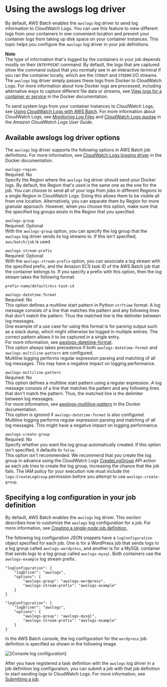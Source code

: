 # Using the awslogs log driver<a name="using_awslogs"></a>

By default, AWS Batch enables the `awslogs` log driver to send log information to CloudWatch Logs\. You can use this feature to view different logs from your containers in one convenient location and prevent your container logs from taking up disk space on your container instances\. This topic helps you configure the `awslogs` log driver in your job definitions\.

**Note**  
The type of information that's logged by the containers in your job depends mostly on their `ENTRYPOINT` command\. By default, the logs that are captured show the command output that you normally see in an interactive terminal if you ran the container locally, which are the `STDOUT` and `STDERR` I/O streams\. The `awslogs` log driver simply passes these logs from Docker to CloudWatch Logs\. For more information about how Docker logs are processed, including alternative ways to capture different file data or streams, see [View logs for a container or service](https://docs.docker.com/config/containers/logging/) in the Docker documentation\.

To send system logs from your container instances to CloudWatch Logs, see [Using CloudWatch Logs with AWS Batch](using_cloudwatch_logs.md)\. For more information about CloudWatch Logs, see [Monitoring Log Files](https://docs.aws.amazon.com/AmazonCloudWatch/latest/DeveloperGuide/WhatIsCloudWatchLogs.html) and [CloudWatch Logs quotas](https://docs.aws.amazon.com/AmazonCloudWatch/latest/logs/cloudwatch_limits_cwl.html) in the *Amazon CloudWatch Logs User Guide*\.

## Available awslogs log driver options<a name="create_awslogs_logdriver_options"></a>

The `awslogs` log driver supports the following options in AWS Batch job definitions\. For more information, see [CloudWatch Logs logging driver](https://docs.docker.com/config/containers/logging/awslogs/) in the Docker documentation\.

`awslogs-region`  
Required: No  
Specify the Region where the `awslogs` log driver should send your Docker logs\. By default, the Region that's used is the same one as the one for the job\. You can choose to send all of your logs from jobs in different Regions to a single Region in CloudWatch Logs\. Doing this allows them to be visible all from one location\. Alternatively, you can separate them by Region for more granular approach\. However, when you choose this option, make sure that the specified log groups exists in the Region that you specified\.

`awslogs-group`  
Required: Optional  
With the `awslogs-group` option, you can specify the log group that the `awslogs` log driver sends its log streams to\. If this isn't specified, `aws/batch/job` is used\.

`awslogs-stream-prefix`  
Required: Optional  
With the `awslogs-stream-prefix` option, you can associate a log stream with the specified prefix, and the Amazon ECS task ID of the AWS Batch job that the container belongs to\. If you specify a prefix with this option, then the log stream takes the following format:  

```
prefix-name/default/ecs-task-id
```

`awslogs-datetime-format`  
Required: No  
This option defines a multiline start pattern in Python `strftime` format\. A log message consists of a line that matches the pattern and any following lines that don't match the pattern\. Thus the matched line is the delimiter between log messages\.  
One example of a use case for using this format is for parsing output such as a stack dump, which might otherwise be logged in multiple entries\. The correct pattern allows it to be captured in a single entry\.  
For more information, see [awslogs\-datetime\-format](https://docs.docker.com/config/containers/logging/awslogs/#awslogs-datetime-format)\.  
This option always takes precedence if both `awslogs-datetime-format` and `awslogs-multiline-pattern` are configured\.  
Multiline logging performs regular expression parsing and matching of all log messages\. This may have a negative impact on logging performance\.

`awslogs-multiline-pattern`  
Required: No  
This option defines a multiline start pattern using a regular expression\. A log message consists of a line that matches the pattern and any following lines that don't match the pattern\. Thus, the matched line is the delimiter between log messages\.  
For more information, see [awslogs\-multiline\-pattern](https://docs.docker.com/config/containers/logging/awslogs/#awslogs-multiline-pattern) in the Docker documentation\.  
This option is ignored if `awslogs-datetime-format` is also configured\.  
Multiline logging performs regular expression parsing and matching of all log messages\. This might have a negative impact on logging performance\.

`awslogs-create-group`  
Required: No  
Specify whether you want the log group automatically created\. If this option isn't specified, it defaults to `false`\.  
This option isn't recommended\. We recommend that you create the log group in advance using the CloudWatch Logs [CreateLogGroup](https://docs.aws.amazon.com/AmazonCloudWatchLogs/latest/APIReference/API_CreateLogGroup.html) API action as each job tries to create the log group, increasing the chance that the job fails\.
The IAM policy for your execution role must include the `logs:CreateLogGroup` permission before you attempt to use `awslogs-create-group`\.

## Specifying a log configuration in your job definition<a name="specify-log-config"></a>

By default, AWS Batch enables the `awslogs` log driver\. This section describes how to customize the `awslogs` log configuration for a job\. For more information, see [Creating a single\-node job definition ](create-job-definition.md)\.

The following log configuration JSON snippets have a `logConfiguration` object specified for each job\. One is for a WordPress job that sends logs to a log group called `awslogs-wordpress`, and another is for a MySQL container that sends logs to a log group called `awslogs-mysql`\. Both containers use the `awslogs-example` log stream prefix\.

```
"logConfiguration": {
    "logDriver": "awslogs",
    "options": {
        "awslogs-group": "awslogs-wordpress",
        "awslogs-stream-prefix": "awslogs-example"
    }
}
```

```
"logConfiguration": {
    "logDriver": "awslogs",
    "options": {
        "awslogs-group": "awslogs-mysql",
        "awslogs-stream-prefix": "awslogs-example"
    }
}
```

In the AWS Batch console, the log configuration for the `wordpress` job definition is specified as shown in the following image\. 

![\[Console log configuration\]](http://docs.aws.amazon.com/batch/latest/userguide/images/awslogs-console-config.png)

After you have registered a task definition with the `awslogs` log driver in a job definition log configuration, you can submit a job with that job definition to start sending logs to CloudWatch Logs\. For more information, see [Submitting a job](submit_job.md)\.